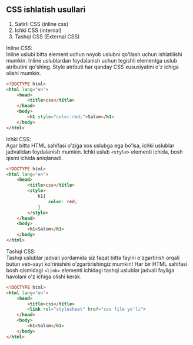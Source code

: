 ## CSS ishlatish usullari
1. Satirli CSS (inline css)
2. Ichki CSS (internal)
3. Tashqi CSS (External CSS)

Inline CSS:<br>
Inline uslubi bitta element uchun noyob uslubni qo'llash uchun ishlatilishi mumkin.
Inline uslublardan foydalanish uchun tegishli elementga uslub atributini qo'shing. Style atributi har qanday CSS xususiyatini o'z ichiga olishi mumkin.
```html
<!DOCTYPE html>
<html lang="en">
    <head>
        <title>css</title>
    </head>
    <body>
        <h1 style="color:red;">Salom</h1>
    </body>
</html>
```

Ichki CSS:<br>
Agar bitta HTML sahifasi o'ziga xos uslubga ega bo'lsa, ichki uslublar jadvalidan foydalanish mumkin.
Ichki uslub `<style>` elementi ichida, bosh qismi ichida aniqlanadi.
```html
<!DOCTYPE html>
<html lang="en">
    <head>
        <title>css</title>
        <style>
            h1{
                color: red;
            }
        </style>
    </head>
    <body>
        <h1>Salom</h1>
    </body>
</html>
```

Tashqi CSS:<br>
Tashqi uslublar jadvali yordamida siz faqat bitta faylni o'zgartirish orqali butun veb-sayt ko'rinishini o'zgartirishingiz mumkin!
Har bir HTML sahifasi bosh qismidagi `<link>` elementi ichidagi tashqi uslublar jadvali fayliga havolani o'z ichiga olishi kerak.
```html
<!DOCTYPE html>
<html lang="en">
    <head>
        <title>css</title>
        <link rel="stylesheet" href="css file yo'li">
    </head>
    <body>
        <h1>Salom</h1>
    </body>
</html>
```
